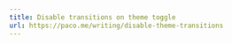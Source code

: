 ```yaml
---
title: Disable transitions on theme toggle
url: https://paco.me/writing/disable-theme-transitions
---
```

